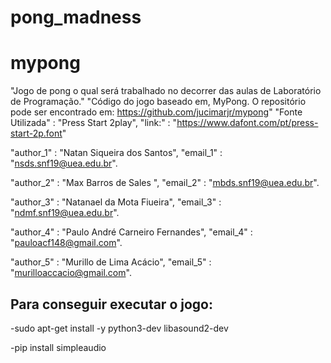 # pong_madness
# mypong

"Jogo de pong o qual será trabalhado no decorrer das aulas de Laboratório de Programação."
"Código do jogo baseado em, MyPong. O repositório pode ser encontrado em: https://github.com/jucimarjr/mypong"
"Fonte Utilizada" : "Press Start 2play", "link:" : "https://www.dafont.com/pt/press-start-2p.font"


"author_1" : "Natan Siqueira dos Santos", "email_1" : "nsds.snf19@uea.edu.br".

"author_2" : "Max Barros de Sales ", "email_2" : "mbds.snf19@uea.edu.br".

"author_3" : "Natanael da Mota Fiueira", "email_3" : "ndmf.snf19@uea.edu.br".

"author_4" : "Paulo André Carneiro Fernandes", "email_4" : "pauloacf148@gmail.com".

"author_5" : "Murillo de Lima Acácio", "email_5" : "murilloaccacio@gmail.com".

## Para conseguir executar o jogo:
-sudo apt-get install -y python3-dev libasound2-dev

-pip install simpleaudio
